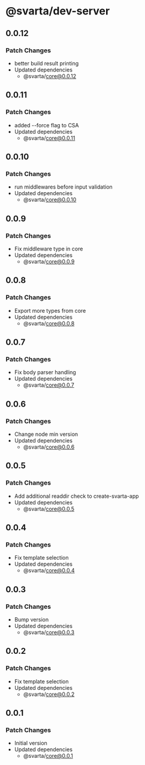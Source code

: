 # @svarta/dev-server

## 0.0.12

### Patch Changes

- better build result printing
- Updated dependencies
  - @svarta/core@0.0.12

## 0.0.11

### Patch Changes

- added --force flag to CSA
- Updated dependencies
  - @svarta/core@0.0.11

## 0.0.10

### Patch Changes

- run middlewares before input validation
- Updated dependencies
  - @svarta/core@0.0.10

## 0.0.9

### Patch Changes

- Fix middleware type in core
- Updated dependencies
  - @svarta/core@0.0.9

## 0.0.8

### Patch Changes

- Export more types from core
- Updated dependencies
  - @svarta/core@0.0.8

## 0.0.7

### Patch Changes

- Fix body parser handling
- Updated dependencies
  - @svarta/core@0.0.7

## 0.0.6

### Patch Changes

- Change node min version
- Updated dependencies
  - @svarta/core@0.0.6

## 0.0.5

### Patch Changes

- Add additional readdir check to create-svarta-app
- Updated dependencies
  - @svarta/core@0.0.5

## 0.0.4

### Patch Changes

- Fix template selection
- Updated dependencies
  - @svarta/core@0.0.4

## 0.0.3

### Patch Changes

- Bump version
- Updated dependencies
  - @svarta/core@0.0.3

## 0.0.2

### Patch Changes

- Fix template selection
- Updated dependencies
  - @svarta/core@0.0.2

## 0.0.1

### Patch Changes

- Initial version
- Updated dependencies
  - @svarta/core@0.0.1
